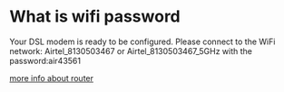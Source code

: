 # What is wifi password

Your DSL modem is ready to be configured. Please connect to the WiFi network: Airtel_8130503467 or Airtel_8130503467_5GHz with the password:air43561

[more info about router](https://shoppre-tech.github.io/docs/devices/synology-network-attached-storage-nasbox.html)

